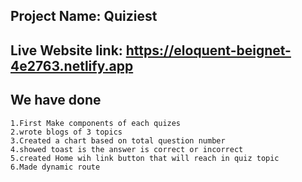 ## Project Name: Quiziest

## Live Website link: https://eloquent-beignet-4e2763.netlify.app

## We have done

    1.First Make components of each quizes
    2.wrote blogs of 3 topics
    3.Created a chart based on total question number
    4.showed toast is the answer is correct or incorrect
    5.created Home wih link button that will reach in quiz topic
    6.Made dynamic route
